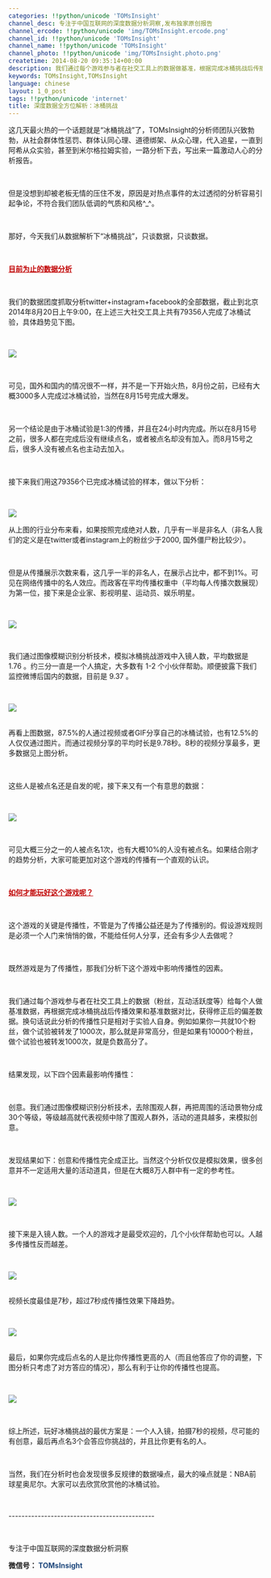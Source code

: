 ```yaml
---
categories: !!python/unicode 'TOMsInsight'
channel_desc: 专注于中国互联网的深度数据分析洞察,发布独家原创报告
channel_ercode: !!python/unicode 'img/TOMsInsight.ercode.png'
channel_id: !!python/unicode 'TOMsInsight'
channel_name: !!python/unicode 'TOMsInsight'
channel_photo: !!python/unicode 'img/TOMsInsight.photo.png'
createtime: 2014-08-20 09:35:14+00:00
description: 我们通过每个游戏参与者在社交工具上的数据做基准，根据完成冰桶挑战后传播效果对比，获得修正后的偏差数据。大量分析后得出最优方案是：一个人入镜，拍摄7秒的视频，尽可能的有创意，最后再点名3个会答应你挑战的，并且比你更有名的人。
keywords: TOMsInsight,TOMsInsight
language: chinese
layout: 1_0_post
tags: !!python/unicode 'internet'
title: 深度数据全方位解析：冰桶挑战
---
```

<div class="rich_media_content" id="js_content">
<p>
         这几天最火热的一个话题就是“冰桶挑战”了，TOMsInsight的分析师团队兴致勃勃，从社会群体性惩罚、群体认同心理、道德绑架、从众心理，代入追星，一直到阿希从众实验，甚至到米尔格拉姆实验，一路分析下去，写出来一篇激动人心的分析报告。
        </p>
<p>
<br/>
</p>
<p>
         但是没想到却被老板无情的压住不发，原因是对热点事件的太过透彻的分析容易引起争论，不符合我们团队低调的气质和风格^_^。
        </p>
<p>
<br/>
</p>
<p>
         那好，今天我们从数据解析下“冰桶挑战”，只谈数据，只谈数据。
        </p>
<p>
<br/>
</p>
<p>
<span style="color: rgb(192, 0, 0); text-decoration: underline;">
<strong>
           目前为止的数据分析
          </strong>
</span>
</p>
<p>
<br/>
</p>
<p>
         我们的数据团度抓取分析twitter+instagram+facebook的全部数据，截止到北京2014年8月20日上午9:00，在上述三大社交工具上共有79356人完成了冰桶试验，具体趋势见下图。
        </p>
<p>
<br/>
</p>
<p>
<img data-ratio="0.5623762376237624" data-s="300,640" data-src="" data-w="" src="{{ '/img/9xK6bCZTSjrPHlxhXBqhZibICz2PzAXHpFsMcXyJfHeku3EZhHRy719AJrFfQmrJ2vrtlIibj8ZzL3KddnUJJgSA..png' | prepend: site.img | replace: '//','/' }}"/>
</p>
<p>
<br/>
</p>
<p>
         可见，国外和国内的情况很不一样，并不是一下开始火热，8月份之前，已经有大概3000多人完成过冰桶试验，当然在8月15号完成大爆发。
        </p>
<p>
<br/>
</p>
<p>
         另一个结论是由于冰桶试验是1:3的传播，并且在24小时内完成。所以在8月15号之前，很多人都在完成后没有继续点名，或者被点名却没有加入。而8月15号之后，很多人没有被点名也主动去加入。
        </p>
<p>
<br/>
</p>
<p>
         接下来我们用这79356个已完成冰桶试验的样本，做以下分析：
        </p>
<p>
<br/>
</p>
<p>
<img data-ratio="0.5623762376237624" data-s="300,640" data-src="" data-w="" src="{{ '/img/9xK6bCZTSjrPHlxhXBqhZibICz2PzAXHpVgsabm3StdCsVZn0NfIuBzC9RukswwGC3S9vr6dOWDicE5K5icZInl5A..png' | prepend: site.img | replace: '//','/' }}"/>
</p>
<p>
         从上图的行业分布来看，如果按照完成绝对人数，几乎有一半是非名人（非名人我们的定义是在twitter或者instagram上的粉丝少于2000, 国外僵尸粉比较少）。
        </p>
<p>
<br/>
</p>
<p>
         但是从传播展示次数来看，这几乎一半的非名人，在展示占比中，都不到1%。可见在网络传播中的名人效应。而政客在平均传播权重中（平均每人传播次数展现）为第一位，接下来是企业家、影视明星、运动员、娱乐明星。
         <br/>
</p>
<p>
<br/>
</p>
<p>
<img data-ratio="0.5584158415841585" data-s="300,640" data-src="" data-w="" src="{{ '/img/9xK6bCZTSjrPHlxhXBqhZibICz2PzAXHpeMLxJxLX6kwulEAfoMcArbvZVuYCnJwzsR0kwZv2BuE4ia9eKOXAlvw..png' | prepend: site.img | replace: '//','/' }}"/>
</p>
<span style="font-family: Times New Roman;">
<p>
<br/>
</p>
</span>
<p style="margin: 0cm 0cm 0pt;">
<span style="  ; ; ;; ">
          我们通过图像模糊识别分析技术，模拟冰桶挑战游戏中入镜人数，平均数据是
          <span lang="EN-US">
           1.76
          </span>
          。约三分一直是一个人搞定，大多数有
          <span lang="EN-US">
           1-2
          </span>
          个小伙伴帮助。顺便披露下我们监控微博后国内的数据，目前是
          <span lang="EN-US">
           9.37
          </span>
          。
         </span>
</p>
<p>
<span style="font-family: Times New Roman;">
</span>
</p>
<p>
<br/>
</p>
<p>
<img data-ratio="0.5584158415841585" data-s="300,640" data-src="" data-w="" src="{{ '/img/9xK6bCZTSjrPHlxhXBqhZibICz2PzAXHps0jcDRgmUWqiceibqlqibuX8yok3v63uqgPJ0rHbxmrHIXRbMjldGy4zg..png' | prepend: site.img | replace: '//','/' }}"/>
</p>
<p>
<br/>
         再看上图数据，87.5%的人通过视频或者GIF分享自己的冰桶试验，也有12.5%的人仅仅通过图片。而通过视频分享的平均时长是9.78秒。8秒的视频分享最多，更多数据见上图分析。
         <br/>
</p>
<p>
<br/>
</p>
<p>
         这些人是被点名还是自发的呢，接下来又有一个有意思的数据：
        </p>
<p>
<br/>
</p>
<p>
<img data-ratio="0.5584158415841585" data-s="300,640" data-src="" data-w="" src="{{ '/img/9xK6bCZTSjrPHlxhXBqhZibICz2PzAXHpgq2x1V3AAU6D88ibSsnfX0iarsUiaial22ZvCdZRH8ABbRicgyDXlvuZphg..png' | prepend: site.img | replace: '//','/' }}"/>
<br/>
</p>
<p>
<br/>
</p>
<p>
         可见大概三分之一的人被点名1次，也有大概10%的人没有被点名。如果结合刚才的趋势分析，大家可能更加对这个游戏的传播有一个直观的认识。
        </p>
<p>
<br/>
</p>
<p>
<span style="color: rgb(192, 0, 0); text-decoration: underline;">
<strong>
           如何才能玩好这个游戏呢？
          </strong>
</span>
</p>
<p>
<br/>
</p>
<p>
         这个游戏的关键是传播性，不管是为了传播公益还是为了传播别的。假设游戏规则是必须一个人门来悄悄的做，不能给任何人分享，还会有多少人去做呢？
        </p>
<p>
<br/>
</p>
<p>
         既然游戏是为了传播性，那我们分析下这个游戏中影响传播性的因素。
        </p>
<p>
<br/>
</p>
<p>
         我们通过每个游戏参与者在社交工具上的数据（粉丝，互动活跃度等）给每个人做基准数据，再根据完成冰桶挑战后传播效果和基准数据对比，获得修正后的偏差数据。换句话说此分析的传播性只是相对于实验人自身。例如如果你一共就10个粉丝，做个试验被转发了1000次，那么就是非常高分，但是如果有10000个粉丝，做个试验也被转发1000次，就是负数高分了。
        </p>
<p>
<br/>
</p>
<p>
         结果发现，以下四个因素最影响传播性：
        </p>
<p>
<br/>
</p>
<p>
         创意。我们通过图像模糊识别分析技术，去除围观人群，再把周围的活动景物分成30个等级，等级越高就代表视频中除了围观人群外，活动的道具越多，来模拟创意。
        </p>
<p>
<br/>
</p>
<p>
         发现结果如下：创意和传播性完全成正比。当然这个分析仅仅是模拟效果，很多创意并不一定适用大量的活动道具，但是在大概8万人群中有一定的参考性。
        </p>
<p>
<br/>
</p>
<p>
<img data-ratio="0.5603960396039604" data-s="300,640" data-src="" data-w="" src="{{ '/img/9xK6bCZTSjrPHlxhXBqhZibICz2PzAXHpJB7GYo6iaicNUkGtca803l152XLDymGjIMiaAQqrwTHwzKoUN5clyPsXg..png' | prepend: site.img | replace: '//','/' }}"/>
<br/>
</p>
<p>
<br/>
</p>
<p>
         接下来是入镜人数。一个人的游戏才是最受欢迎的，几个小伙伴帮助也可以。人越多传播性反而越差。
        </p>
<p>
<br/>
</p>
<p>
<img data-ratio="0.5564356435643565" data-s="300,640" data-src="" data-w="" src="{{ '/img/9xK6bCZTSjrPHlxhXBqhZibICz2PzAXHpELtPIUyJwx8tMxn3icRY8Xr8ic30PyDK8zGbThvHJBnCyfHz6Dduan8A..png' | prepend: site.img | replace: '//','/' }}"/>
</p>
<p>
<br/>
         视频长度最佳是7秒，超过7秒成传播性效果下降趋势。
        </p>
<p>
<br/>
</p>
<p>
<img data-ratio="0.5584158415841585" data-s="300,640" data-src="" data-w="" src="{{ '/img/9xK6bCZTSjrPHlxhXBqhZibICz2PzAXHpjGQdnxUN7BIFQibK3PCw7phsEHabRbp1RmKZk3H5DUV8uM09xWdRHgQ..png' | prepend: site.img | replace: '//','/' }}"/>
</p>
<p>
<br/>
         最后，如果你完成后点名的人是比你传播性更高的人（而且他答应了你的调整，下图分析只考虑了对方答应的情况），那么有利于让你的传播性也提高。
        </p>
<p>
<br/>
</p>
<p>
<img data-ratio="0.5564356435643565" data-s="300,640" data-src="" data-w="" src="{{ '/img/9xK6bCZTSjrPHlxhXBqhZibICz2PzAXHpNeSuF6UCP7q0WqYv6iaoiaGzV2fMRIQvr9mibn0cyBuv24GiaucibKKyyqQ..png' | prepend: site.img | replace: '//','/' }}"/>
<br/>
</p>
<p>
<br/>
</p>
<p>
         综上所述，玩好冰桶挑战的最优方案是：一个人入镜，拍摄7秒的视频，尽可能的有创意，最后再点名3个会答应你挑战的，并且比你更有名的人。
        </p>
<p>
<br/>
</p>
<p>
         当然，我们在分析时也会发现很多反规律的数据噪点，最大的噪点就是：NBA前球星奥尼尔。大家可以去欣赏欣赏他的冰桶试验。
        </p>
<p>
<br/>
</p>
<p style="white-space: normal;">
         ---------------------------------------------
        </p>
<p style="white-space: normal;">
<br/>
</p>
<p style="white-space: normal;">
         专注于中国互联网的深度数据分析洞察
        </p>
<p style="white-space: normal;">
<strong>
          微信号：
          <span style="color: rgb(31, 73, 125);">
           TOMsInsight
          </span>
</strong>
<br/>
</p>
</div>